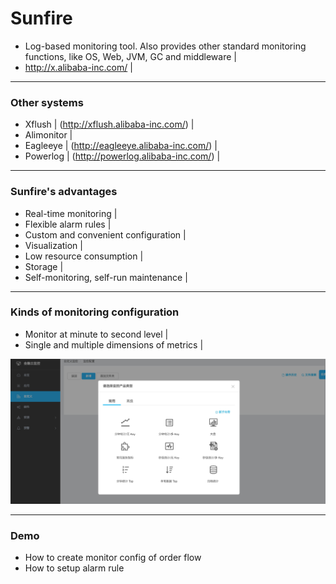 # Sunfire

- Log-based monitoring tool. Also provides other standard monitoring functions, like OS, Web, JVM, GC and middleware |
- http://x.alibaba-inc.com/ |

---

### Other systems

- Xflush | (http://xflush.alibaba-inc.com/) |
- Alimonitor |
- Eagleeye | (http://eagleeye.alibaba-inc.com/) |
- Powerlog | (http://powerlog.alibaba-inc.com/) |

---

### Sunfire's advantages

- Real-time monitoring |
- Flexible alarm rules |
- Custom and convenient configuration |
- Visualization |
- Low resource consumption |
- Storage |
- Self-monitoring, self-run maintenance |
	
---

### Kinds of monitoring configuration

- Monitor at minute to second level |
- Single and multiple dimensions of metrics |

![Flux Explained](images/a.png)

---

### Demo

- How to create monitor config of order flow
- How to setup alarm rule
